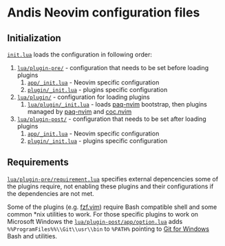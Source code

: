 # Andis Neovim configuration files

## Initialization

[`init.lua`](init.lua) loads the configuration in following order:
1. [`lua/plugin-pre/`](lua/plugin-pre/) - configuration that needs to be set before loading plugins
   1. [`app/_init.lua`](lua/plugin-pre/app/_init.lua) - Neovim specific configuration
   1. [`plugin/_init.lua`](lua/plugin-pre/plugin/_init.lua) - plugins specific configuration
1. [`lua/plugin/`](lua/plugin/) - configuration for loading plugins
   1. [`lua/plugin/_init.lua`](lua/plugin/_init.lua) - loads [paq-nvim](https://github.com/savq/paq-nvim) bootstrap, then plugins managed by [paq-nvim](https://github.com/savq/paq-nvim) and [coc.nvim](https://github.com/neoclide/coc.nvim)
1. [`lua/plugin-post/`](lua/plugin-post/) - configuration that needs to be set after loading plugins
   1. [`app/_init.lua`](lua/plugin-post/app/_init.lua) - Neovim specific configuration
   1. [`plugin/_init.lua`](lua/plugin-post/plugin/_init.lua) - plugins specific configuration

## Requirements

[`lua/plugin-pre/requirement.lua`](lua/plugin-pre/requirement.lua) specifies external depencencies some of the plugins require, not enabling these plugins and their configurations if the dependencies are not met.

Some of the plugins (e.g. [fzf.vim](https://github.com/junegunn/fzf.vim)) require Bash compatible shell and some common *nix utilities to work. For those specific plugins to work on Microsoft Windows the [`lua/plugin-post/app/option.lua`](lua/plugin-post/app/option.lua) adds `%%ProgramFiles%%\\Git\\usr\\bin` to `%PATH%` pointing to [Git for Windows](https://gitforwindows.org/) Bash and utilities.
